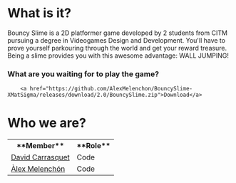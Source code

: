 # What is it?

Bouncy Slime is a 2D platformer game developed by 2 students from CITM pursuing a degree in Videogames Design and Development.
You'll have to prove yourself parkouring through the world and get your reward treasure. Being a slime provides you with this awesome advantage: WALL JUMPING! 
### What are you waiting for to play the game?

		<a href="https://github.com/AlexMelenchon/BouncySlime-XMatSigma/releases/download/2.0/BouncySlime.zip">Download</a>

# Who we are?

<table>
  <tr>
    <th>**Member**</th>
    <th>**Role**</th>
  </tr>
  <tr>
    <td> <a href="https://github.com/davidcarrasquet">David Carrasquet</a></td>
    <td> Code</td>
  </tr>
  <tr>
    <td><a href="https://github.com/AlexMelenchon">Àlex Melenchón</a></td>
    <td>Code</td>
  </tr>
</table>